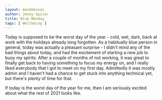 ```yaml
---
layout: mendokusai
author: Jonny Spicer
title: Blue Monday
tags: [ Wellbeing ]
---
```

Today is supposed to be the worst day of the year - cold, wet, dark, back at work with the holidays already long forgotten. As a habitually blue person in general, today was actually
a pleasant surprise - I didn't mind any of the bad things about today, and had the excitement of starting a new job to buoy my spirits. After a couple of months of not working, it
was great to finally get back to having something to focus my energy on, and I really liked everybody that I got to meet on my first day. Admittedly it was mostly admin and I haven't
had a chance to get stuck into anything technical yet, but there's plenty of time for that.

If today is the worst day of the year for me, then I am seriously excited about what the rest of 2021 looks like.
